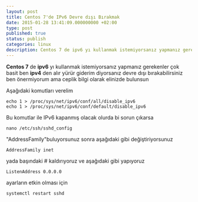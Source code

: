 ```yaml
---
layout: post
title: Centos 7'de IPv6 Devre dışı Bırakmak
date: 2015-01-28 13:41:09.000000000 +02:00
type: post
published: true
status: publish
categories: linux
description: Centos 7 de ipv6 yı kullanmak istemiyorsanız yapmanız gerekenler çok basit ben ipv4 den alır yürür giderim diyorsanız devre dışı bırakabilirsiniz
---
```


**Centos 7** de **ipv6** yı kullanmak istemiyorsanız yapmanız gerekenler çok basit ben **ipv4** den alır yürür giderim diyorsanız devre dışı bırakabilirsiniz ben önermiyorum ama ceplik bilgi olarak elinizde bulunsun

Aşağıdaki komutları verelim

    echo 1 > /proc/sys/net/ipv6/conf/all/disable_ipv6
    echo 1 > /proc/sys/net/ipv6/conf/default/disable_ipv6

Bu komutlar ile IPv6 kapanmış olacak olurda bi sorun çıkarsa

    nano /etc/ssh/sshd_config

"AddressFamily"buluyorsunuz sonra aşağıdaki gibi değiştiriyorsunuz

    AddressFamily inet

yada başındaki # kaldırıyoruz ve aşağıdaki gibi yapıyoruz

    ListenAddress 0.0.0.0

ayarların etkin olması için

    systemctl restart sshd
